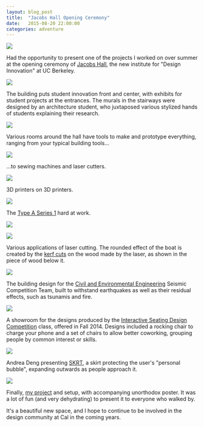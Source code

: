 ```yaml
---
layout: blog_post
title:  "Jacobs Hall Opening Ceremony"
date:   2015-08-20 22:00:00
categories: adventure
---
```

![][August-20-6]

Had the opportunity to present one of the projects I worked on over summer at the opening ceremony of [Jacobs Hall](http://jacobsinstitute.berkeley.edu/), the new institute for "Design Innovation" at UC Berkeley.

![][August-20-9]

The building puts student innovation front and center, with exhibits for student projects at the entrances. The murals in the stairways were designed by an architecture student, who juxtaposed various stylized hands of students explaining their research.

![][August-20-1]

Various rooms around the hall have tools to make and prototype everything, ranging from your typical building tools...

![][August-20-5]

...to sewing machines and laser cutters.

![][August-20-7]

3D printers on 3D printers.

![][August-20-12]

The [Type A Series 1](http://www.typeamachines.com/products/series1-3dprinter) hard at work.

![][August-20-10]

![][August-20-3]

Various applications of laser cutting. The rounded effect of the boat is created by the [kerf cuts](http://www.theartofdoingstuff.com/kerf-cutting-how-to-bend-wood-with-your-mind-i-mean-saw/) on the wood made by the laser, as shown in the piece of wood below it.

![][August-20-2]

The building design for the [Civil and Environmental Engineering](http://www.ce.berkeley.edu/) Seismic Competition Team, built to withstand earthquakes as well as their residual effects, such as tsunamis and fire.

![][August-20-4]

A showroom for the designs produced by the [Interactive Seating Design Competition](http://engineering.berkeley.edu/2015/08/interactive-seating-new-course-models-design-innovation-education) class, offered in Fall 2014. Designs included a rocking chair to charge your phone and a set of chairs to allow better coworking, grouping people by common interest or skills.

![][August-20-8]

Andrea Deng presenting [SKRT](https://www.hackster.io/team-skrt/skrt), a skirt protecting the user's "personal bubble", expanding outwards as people approach it.

![][August-20-11]

Finally, [my project](/work/metamorphe-zoetrope/) and setup, with accompanying unorthodox poster. It was a lot of fun (and very dehydrating) to present it to everyone who walked by.

It's a beautiful new space, and I hope to continue to be involved in the design community at Cal in the coming years.

[August-20-1]: https://raw.githubusercontent.com/echiou/echiou.github.io-images/master/August-20/August-20-1.jpg
[August-20-2]: https://raw.githubusercontent.com/echiou/echiou.github.io-images/master/August-20/August-20-2.jpg
[August-20-3]: https://raw.githubusercontent.com/echiou/echiou.github.io-images/master/August-20/August-20-3.jpg
[August-20-4]: https://raw.githubusercontent.com/echiou/echiou.github.io-images/master/August-20/August-20-4.jpg
[August-20-5]: https://raw.githubusercontent.com/echiou/echiou.github.io-images/master/August-20/August-20-5.jpg
[August-20-6]: https://raw.githubusercontent.com/echiou/echiou.github.io-images/master/August-20/August-20-6.jpg
[August-20-7]: https://raw.githubusercontent.com/echiou/echiou.github.io-images/master/August-20/August-20-7.jpg
[August-20-8]: https://raw.githubusercontent.com/echiou/echiou.github.io-images/master/August-20/August-20-8.jpg
[August-20-9]: https://raw.githubusercontent.com/echiou/echiou.github.io-images/master/August-20/August-20-9.jpg
[August-20-10]: https://raw.githubusercontent.com/echiou/echiou.github.io-images/master/August-20/August-20-10.jpg
[August-20-11]: https://raw.githubusercontent.com/echiou/echiou.github.io-images/master/August-20/August-20-11.jpg
[August-20-12]: https://raw.githubusercontent.com/echiou/echiou.github.io-images/master/August-20/August-20-12.jpg
